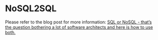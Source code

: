 # NoSQL2SQL

Please refer to the blog post for more information:
<a href="http://blog.geo.bg/2017/10/29/sql-and-nosql-in-one-application/">SQL or NoSQL - that’s the question bothering a lot of software architects and here is how to use both.</a>

